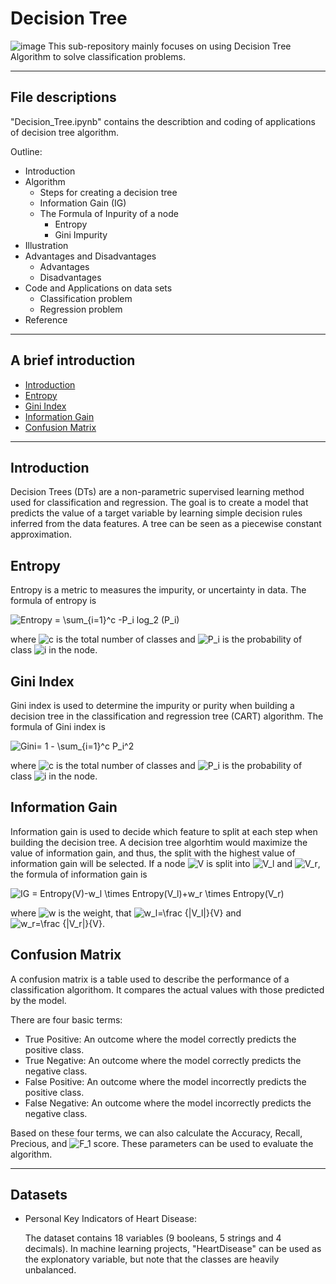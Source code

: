 # Decision Tree
![image](https://regenerativetoday.com/wp-content/uploads/2022/04/dt.png)
This sub-repository mainly focuses on using Decision Tree Algorithm to solve classification problems.

---
## File descriptions
"Decision_Tree.ipynb" contains the describtion and coding of applications of decision tree algorithm.

Outline:
- Introduction
- Algorithm
    - Steps for creating a decision tree
    - Information Gain (IG)
    - The Formula of Inpurity of a node
        - Entropy
        - Gini Impurity
- Illustration
- Advantages and Disadvantages
    - Advantages
    - Disadvantages
- Code and Applications on data sets
    - Classification problem
    - Regression problem
- Reference

---

## A brief introduction
* [Introduction](#Introduction)
* [Entropy](#Entropy)
* [Gini Index](#Gini)
* [Information Gain](#IG)
* [Confusion Matrix](#Confution)

---
## Introduction  <a class="anchor" id="Introduction"></a>
Decision Trees (DTs) are a non-parametric supervised learning method used for classification and regression. The goal is to create a model that predicts the value of a target variable by learning simple decision rules inferred from the data features. A tree can be seen as a piecewise constant approximation.
## Entropy  <a class="anchor" id="Entropy"></a>
Entropy is a metric to measures the impurity, or uncertainty in data. The formula of entropy is 

<img src="https://latex.codecogs.com/svg.image?Entropy&space;=&space;\sum_{i=1}^c&space;-P_i&space;log_2&space;(P_i)" title="Entropy = \sum_{i=1}^c -P_i log_2 (P_i)" />

where <img src="https://latex.codecogs.com/svg.image?c" title="c" /> is the total number of classes and <img src="https://latex.codecogs.com/svg.image?P_i" title="P_i" /> is the probability of class <img src="https://latex.codecogs.com/svg.image?i" title="i" /> in the node.
## Gini Index <a class="anchor" id="Gini"></a>
Gini index is used to determine the impurity or purity when building a decision tree in the classification and regression tree (CART) algorithm. The formula of Gini index is

<img src="https://latex.codecogs.com/svg.image?Gini=&space;1&space;-&space;\sum_{i=1}^c&space;P_i^2" title="Gini= 1 - \sum_{i=1}^c P_i^2" />

where <img src="https://latex.codecogs.com/svg.image?c" title="c" /> is the total number of classes and <img src="https://latex.codecogs.com/svg.image?P_i" title="P_i" /> is the probability of class <img src="https://latex.codecogs.com/svg.image?i" title="i" /> in the node.
## Information Gain  <a class="anchor" id="IG"></a>
Information gain is used to decide which feature to split at each step when building the decision tree. A decision tree algorhtim would maximize the value of information gain, and thus, the split with the highest value of information gain will be selected. If a node <img src="https://latex.codecogs.com/svg.image?V" title="V" /> is split into <img src="https://latex.codecogs.com/svg.image?V_l" title="V_l" /> and <img src="https://latex.codecogs.com/svg.image?V_r" title="V_r" />, the formula of information gain is

<img src="https://latex.codecogs.com/svg.image?IG&space;=&space;Entropy(V)-w_l&space;\times&space;Entropy(V_l)&plus;w_r&space;\times&space;Entropy(V_r)" title="IG = Entropy(V)-w_l \times Entropy(V_l)+w_r \times Entropy(V_r)" />

where <img src="https://latex.codecogs.com/svg.image?w" title="w" /> is the weight, that <img src="https://latex.codecogs.com/svg.image?w_l=\frac&space;{|V_l|}{V}" title="w_l=\frac {|V_l|}{V}" /> and <img src="https://latex.codecogs.com/svg.image?w_r=\frac&space;{|V_r|}{V}" title="w_r=\frac {|V_r|}{V}" />.

## Confusion Matrix
A confusion matrix is a table used to describe the performance of a classification algorithom. It compares the actual values with those predicted by the model. 

There are four basic terms:

* True Positive: An outcome where the model correctly predicts the positive class.
* True Negative: An outcome where the model correctly predicts the negative class.
* False Positive: An outcome where the model incorrectly predicts the positive class.
* False Negative: An outcome where the model incorrectly predicts the negative class.

Based on these four terms, we can also calculate the Accuracy, Recall, Precious, and <img src="https://latex.codecogs.com/svg.image?F_1" title="F_1" /> score. These parameters can be used to evaluate the algorithm.

---

## Datasets
* Personal Key Indicators of Heart Disease:

  The dataset contains 18 variables (9 booleans, 5 strings and 4 decimals). In machine learning projects, "HeartDisease" can be used as the explonatory variable, but note that the classes are heavily unbalanced.

